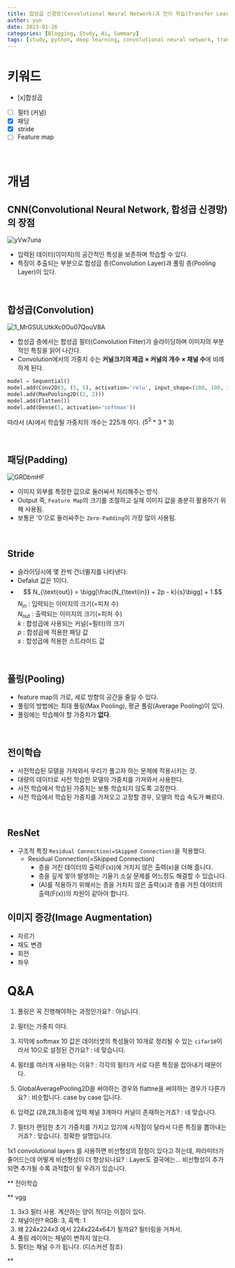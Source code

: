 ```yaml
---
title: 합성곱 신경망(Convolutional Neural Network)과 전이 학습(Transfer Learning)
author: yun
date: 2023-01-26
categories: [Blogging, Study, Ai, Summary]
tags: [study, python, deep learning, convolutional neural network, transfer learning]
---
```



# 키워드
- [x]합성곱
- [ ] 필터 (커널)
- [x] 패딩
- [x] stride
- [ ] Feature map

<br/>

# 개념
## CNN(Convolutional Neural Network, 합성곱 신경망) 의 장점
![yVw7una](https://user-images.githubusercontent.com/81222323/214837753-c63b23b6-10b0-4aab-9e1b-8ca91cda65ce.png)
* 입력된 데이터(이미지)의 공간적인 특성을 보존하며 학습할 수 있다.
* 특징이 추출되는 부분으로 합성곱 층(Convolution Layer)과 풀링 층(Pooling Layer)이 있다.

<br/>

## 합성곱(Convolution)
![1_MrGSULUtkXc0Ou07QouV8A](https://user-images.githubusercontent.com/81222323/214838182-efec7be0-d19c-4bce-b040-3b6128c22ad9.gif)
* 합성곱 층에서는 합성곱 필터(Convolution Filter)가 슬라이딩하며 이미지의 부분적인 특징을 읽어 나간다.
* Convolution에서의 가중치 수는 **커널크기의 제곱 × 커널의 개수 × 채널 수**에 비례하게 된다.


```python
model = Sequential()
model.add(Conv2D(3, (5, 5), activation='relu', input_shape=(100, 100, 3))) # ---- (A)
model.add(MaxPooling2D((2, 2)))
model.add(Flatten())
model.add(Dense(5, activation='softmax'))
```

따라서 (A)에서 학습될 가중치의 개수는 225개 이다. ($5^2$ * 3 * 3)

<br/>

## 패딩(Padding)
![GRDbmHF](https://user-images.githubusercontent.com/81222323/214838691-263f6a5c-7ba1-46a2-ac7d-ccfb2a955d5d.gif)
* 이미지 외부를 특정한 값으로 둘러싸서 처리해주는 방식.
* Output 즉, `Feature Map`의 크기롤 조절하고 실제 이미지 값을 충분히 활용하기 위해 사용됨.
* 보통은 '0'으로 둘러싸주는 `Zero-Padding`이 가장 많이 사용됨.

<br/>

## Stride
* 슬라이딩시에 몇 칸씩 건너뛸지를 나타낸다.
* Defalut 값은 1이다.
* $$ N_{\text{out}} = \bigg[\frac{N_{\text{in}} + 2p - k}{s}\bigg] + 1 $$
$N_{\text{in}}$ : 입력되는 이미지의 크기(=피처 수) <br/>
$N_{\text{out}}$ : 출력되는 이미지의 크기(=피처 수) <br/>
$k$ : 합성곱에 사용되는 커널(=필터)의 크기 <br/>
$p$ : 합성곱에 적용한 패딩 값 <br/>
$s$ : 합성곱에 적용한 스트라이드 값

<br/>

## 풀링(Pooling)
* feature map의 가로, 세로 방향의 공간을 줄일 수 있다.
* 풀링의 방법에는 최대 풀링(Max Pooling), 평균 풀링(Average Pooling)이 있다.
* 풀링에는 학습해야 할 가중치가 **없다**.

<br/>

## 전이학습
* 사전학습된 모델을 가져와서 우리가 풀고자 하는 문제에 적용시키는 것.
* 대량의 데이터로 사전 학습한 모델의 가중치를 가져와서 사용한다.
* 사전 학습에서 학습된 가중치는 보통 학습되지 않도록 고정한다.
* 사전 학습에서 학습된 가중치를 가져오고 고정할 경우, 모델의 학습 속도가 빠르다.

<br/>

## ResNet
* 구조적 특징 `Residual Connection(=Skipped Connection)`을 적용했다.
  * Residual Connection(=Skipped Connection)
    * 층을 거친 데이터의 출력(F(x))에 거치지 않은 출력(x)을 더해 줍니다.
    * 층을 깊게 쌓아 발생하는 기울기 소실 문제를 어느정도 해결할 수 있습니다.
    * (A)를 적용하기 위해서는 층을 거치지 않은 출력(x)과 층을 거친 데이터의 출력(F(x))의 차원이 같아야 합니다.


## 이미지 증강(Image Augmentation)
* 자르기
* 채도 변경
* 회전
* 좌우 





# Q&A

1. 풀링은 꼭 진행해야하는 과정인가요? : 아닙니다.

2. 필터는 가중치 이다.

3. 지막에 softmax 10 값은 데이터셋의 특성들이 10개로 정리될 수 있는 `cifar10`이라서 10으로 설정된 건가요? : 네 맞습니다.

4. 필터를 여러개 사용하는 이유? : 각각의 필터가 서로 다른 특징을 잡아내기 때문이다.

5. GlobalAveragePooling2D을 써야하는 경우와 flattne을 써야하는 경우가 다른가요? : 비슷합니다. case by case 입니다.

6. 입력값 (28,28,3)중에 입력 채널 3개마다 커널이 존재하는거죠? : 네 맞습니다.

7. 필터가 랜덤한 초기 가중치를 가지고 있기에 시작점이 달라서 다른 특징을 뽑아내는거죠? : 맞습니다. 정확한 설명입니다.



1x1 convolutional layers 를 사용하면 비선형성의 장점이 있다고 하는데, 파라미터가 줄어드는데 어떻게 비선형성이 더 향상되나요? : Layer도 결국에는...
비선형성이 추가되면 추가될 수록 과적합이 될 우려가 있습니다.




** 전이학습



** vgg

1. 3x3 필터 사용. 계산하는 양이 적다는 이점이 있다.
2. 채널이란? RGB: 3, 흑백: 1
3. 왜 224x224x3 에서  224x224x64가 될까요? 필터링을 거쳐서.
4. 풀링 레이어는 채널이 변하지 않는다.
5. 필터는 채널 수가 됩니다. (디스커션 참조)
 



**

